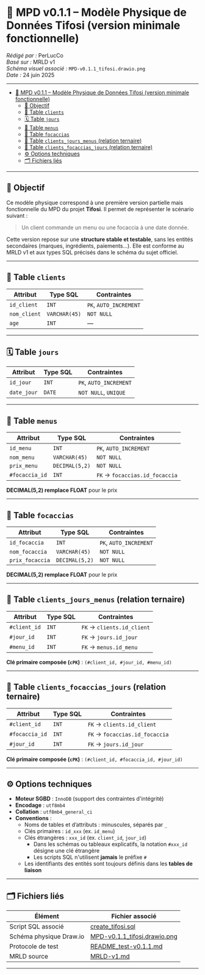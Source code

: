 # 🧱 MPD v0.1.1 – Modèle Physique de Données Tifosi (version minimale fonctionnelle)

_Rédigé par :_ PerLucCo  
_Basé sur :_ MRLD v1  
_Schéma visuel associé :_ `MPD-v0.1.1_tifosi.drawio.png`  
_Date :_ 24 juin 2025  

---

- [🧱 MPD v0.1.1 – Modèle Physique de Données Tifosi (version minimale fonctionnelle)](#-mpd-v011--modèle-physique-de-données-tifosi-version-minimale-fonctionnelle)
  - [🎯 Objectif](#-objectif)
  - [🧍 Table `clients`](#-table-clients)
  - [🗓️ Table `jours`](#️-table-jours)
  - [🧺 Table `menus`](#-table-menus)
  - [🥖 Table `focaccias`](#-table-focaccias)
  - [🔗 Table `clients_jours_menus` (relation ternaire)](#-table-clients_jours_menus-relation-ternaire)
  - [🔗 Table `clients_focaccias_jours` (relation ternaire)](#-table-clients_focaccias_jours-relation-ternaire)
  - [⚙️ Options techniques](#️-options-techniques)
  - [🗂️ Fichiers liés](#️-fichiers-liés)

---

## 🎯 Objectif

Ce modèle physique correspond à une première version partielle mais fonctionnelle du MPD du projet **Tifosi**. Il permet de représenter le scénario suivant :  
> Un client commande un menu ou une focaccia à une date donnée.

Cette version repose sur une **structure stable et testable**, sans les entités secondaires (marques, ingrédients, paiements…). Elle est conforme au MRLD v1 et aux types SQL précisés dans le schéma du sujet officiel.

---

## 🧍 Table `clients`

| Attribut        | Type SQL       | Contraintes                       |
|----------------|----------------|------------------------------------|
| `id_client`     | `INT`          | `PK`, `AUTO_INCREMENT`            |
| `nom_client`    | `VARCHAR(45)`  | `NOT NULL`                        |
| `age`           | `INT`          | —                                 |

---

## 🗓️ Table `jours`

| Attribut      | Type SQL | Contraintes                         |
|---------------|----------|-------------------------------------|
| `id_jour`     | `INT`    | `PK`, `AUTO_INCREMENT`              |
| `date_jour`   | `DATE`   | `NOT NULL`, `UNIQUE`                |

---

## 🧺 Table `menus`

| Attribut       | Type SQL       | Contraintes                       |
|----------------|----------------|-----------------------------------|
| `id_menu`      | `INT`          | `PK`, `AUTO_INCREMENT`            |
| `nom_menu`     | `VARCHAR(45)`  | `NOT NULL`                        |
| `prix_menu`    | `DECIMAL(5,2)` | `NOT NULL`                        |
| `#focaccia_id` | `INT`          | `FK` → `focaccias.id_focaccia`    |

**DECIMAL(5,2) remplace FLOAT** pour le prix

---

## 🥖 Table `focaccias`

| Attribut          | Type SQL       | Contraintes                        |
|-------------------|----------------|------------------------------------|
| `id_focaccia`     | `INT`          | `PK`, `AUTO_INCREMENT`             |
| `nom_focaccia`    | `VARCHAR(45)`  | `NOT NULL`                         |
| `prix_focaccia`   | `DECIMAL(5,2)` | `NOT NULL`                         |

**DECIMAL(5,2) remplace FLOAT** pour le prix

---

## 🔗 Table `clients_jours_menus` (relation ternaire)

| Attribut     | Type SQL | Contraintes                                 |
|--------------|----------|---------------------------------------------|
| `#client_id` | `INT`    | `FK` → `clients.id_client`                  |
| `#jour_id`   | `INT`    | `FK` → `jours.id_jour`                      |
| `#menu_id`   | `INT`    | `FK` → `menus.id_menu`                      |

**Clé primaire composée (`cPK`)** : `(#client_id, #jour_id, #menu_id)`

---

## 🔗 Table `clients_focaccias_jours` (relation ternaire)

| Attribut        | Type SQL | Contraintes                                 |
|-----------------|----------|---------------------------------------------|
| `#client_id`     | `INT`    | `FK` → `clients.id_client`                 |
| `#focaccia_id`   | `INT`    | `FK` → `focaccias.id_focaccia`             |
| `#jour_id`       | `INT`    | `FK` → `jours.id_jour`                     |

**Clé primaire composée (`cPK`)** : `(#client_id, #focaccia_id, #jour_id)`

---

## ⚙️ Options techniques

- **Moteur SGBD** : `InnoDB` (support des contraintes d'intégrité)
- **Encodage** : `utf8mb4`
- **Collation** : `utf8mb4_general_ci`
- **Conventions** :
  - Noms de tables et d’attributs : minuscules, séparés par `_`
  - Clés primaires : `id_xxx` (ex. `id_menu`)
  - Clés étrangères : `xxx_id` (ex. `client_id`, `jour_id`)
    - Dans les schémas ou tableaux explicatifs, la notation `#xxx_id` désigne une clé étrangère
    - Les scripts SQL n'utilisent **jamais** le préfixe `#`
  - Les identifiants des entités sont toujours définis dans les **tables de liaison**

---

## 🗂️ Fichiers liés

| Élément                 | Fichier associé                             |
|-------------------------|---------------------------------------------|
| Script SQL associé      | [create_tifosi.sql](create_tifosi.sql) |
| Schéma physique Draw.io | [MPD-v0.1.1_tifosi.drawio.png](MPD-v0.1.1_tifosi.drawio.png) |
| Protocole de test       | [README_test-v0.1.1.md](README_test-v0.1.1.md) |
| MRLD source             | [MRLD-v1.md](../../../../mld/mrld-versions/MRLD-v1_tifosi.md) |

---
